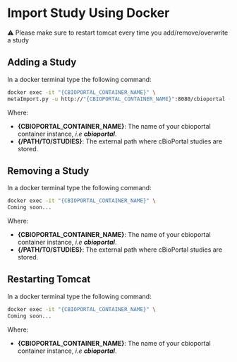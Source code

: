 # Import Study Using Docker

:warning: Please make sure to restart tomcat every time you add/remove/overwrite a study

## Adding a Study

In a docker terminal type the following command:

```bash
docker exec -it "{CBIOPORTAL_CONTAINER_NAME}" \
metaImport.py -u http://"{CBIOPORTAL_CONTAINER_NAME}":8080/cbioportal -s "{/PATH/TO/STUDIES}" --html=/outdir/report.html
```

Where:    
- **{CBIOPORTAL_CONTAINER_NAME}**: The name of your cbioportal container instance, _i.e **cbioportal**_.
- **{/PATH/TO/STUDIES}**: The external path where cBioPortal studies are stored.

## Removing a Study

In a docker terminal type the following command:

```bash
docker exec -it "{CBIOPORTAL_CONTAINER_NAME}" \
Coming soon...
```

Where:    
- **{CBIOPORTAL_CONTAINER_NAME}**: The name of your cbioportal container instance, _i.e **cbioportal**_.
- **{/PATH/TO/STUDIES}**: The external path where cBioPortal studies are stored.


## Restarting Tomcat

In a docker terminal type the following command:

```bash
docker exec -it "{CBIOPORTAL_CONTAINER_NAME}" \
Coming soon...
```

Where:    
- **{CBIOPORTAL_CONTAINER_NAME}**: The name of your cbioportal container instance, _i.e **cbioportal**_.